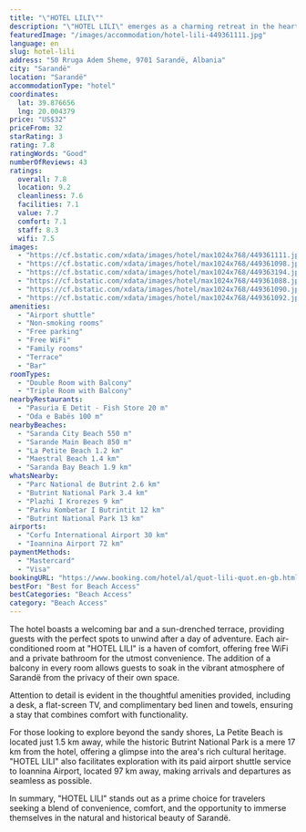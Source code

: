 ```yaml
---
title: "\"HOTEL LILI\""
description: "\"HOTEL LILI\" emerges as a charming retreat in the heart of Sarandë, situated within the picturesque Vlorë County region."
featuredImage: "/images/accommodation/hotel-lili-449361111.jpg"
language: en
slug: hotel-lili
address: "50 Rruga Adem Sheme, 9701 Sarandë, Albania"
city: "Sarandë"
location: "Sarandë"
accommodationType: "hotel"
coordinates:
  lat: 39.876656
  lng: 20.004379
price: "US$32"
priceFrom: 32
starRating: 3
rating: 7.8
ratingWords: "Good"
numberOfReviews: 43
ratings:
  overall: 7.8
  location: 9.2
  cleanliness: 7.6
  facilities: 7.1
  value: 7.7
  comfort: 7.1
  staff: 8.3
  wifi: 7.5
images:
  - "https://cf.bstatic.com/xdata/images/hotel/max1024x768/449361111.jpg?k=0ea3ae6ff696f4f5df6655bb2d0a90668c45227937acd07916a6323014407321&o=&hp=1"
  - "https://cf.bstatic.com/xdata/images/hotel/max1024x768/449361098.jpg?k=11b8e8ccd662101852e7b3e93ba448b0f0bceb09eb8a4cfe922a32d57c04b042&o=&hp=1"
  - "https://cf.bstatic.com/xdata/images/hotel/max1024x768/449363194.jpg?k=555a44dc8d6e23d9647b9f49641b78466c964ac9111700b6e54f2814f3e76734&o=&hp=1"
  - "https://cf.bstatic.com/xdata/images/hotel/max1024x768/449361088.jpg?k=260d2f8aec06b0cb66d265478470b1fb4488074f3aab6349a490119e4c15b8b8&o=&hp=1"
  - "https://cf.bstatic.com/xdata/images/hotel/max1024x768/449361090.jpg?k=29eea8a839155288242928d4515c1e93a53874377e400c8a601b0a882c7ee1db&o=&hp=1"
  - "https://cf.bstatic.com/xdata/images/hotel/max1024x768/449361092.jpg?k=77c8b487851df993bbb14f87526a00ac2122274589e5d86f234705fc6e098700&o=&hp=1"
amenities:
  - "Airport shuttle"
  - "Non-smoking rooms"
  - "Free parking"
  - "Free WiFi"
  - "Family rooms"
  - "Terrace"
  - "Bar"
roomTypes:
  - "Double Room with Balcony"
  - "Triple Room with Balcony"
nearbyRestaurants:
  - "Pasuria E Detit - Fish Store 20 m"
  - "Oda e Babës 100 m"
nearbyBeaches:
  - "Saranda City Beach 550 m"
  - "Sarande Main Beach 850 m"
  - "La Petite Beach 1.2 km"
  - "Maestral Beach 1.4 km"
  - "Saranda Bay Beach 1.9 km"
whatsNearby:
  - "Parc National de Butrint 2.6 km"
  - "Butrint National Park 3.4 km"
  - "Plazhi I Krorezes 9 km"
  - "Parku Kombetar I Butrintit 12 km"
  - "Butrint National Park 13 km"
airports:
  - "Corfu International Airport 30 km"
  - "Ioannina Airport 72 km"
paymentMethods:
  - "Mastercard"
  - "Visa"
bookingURL: "https://www.booking.com/hotel/al/quot-lili-quot.en-gb.html?aid=8035640"
bestFor: "Best for Beach Access"
bestCategories: "Beach Access"
category: "Beach Access"
---
```


The hotel boasts a welcoming bar and a sun-drenched terrace, providing guests with the perfect spots to unwind after a day of adventure. Each air-conditioned room at "HOTEL LILI" is a haven of comfort, offering free WiFi and a private bathroom for the utmost convenience. The addition of a balcony in every room allows guests to soak in the vibrant atmosphere of Sarandë from the privacy of their own space.

Attention to detail is evident in the thoughtful amenities provided, including a desk, a flat-screen TV, and complimentary bed linen and towels, ensuring a stay that combines comfort with functionality.

For those looking to explore beyond the sandy shores, La Petite Beach is located just 1.5 km away, while the historic Butrint National Park is a mere 17 km from the hotel, offering a glimpse into the area's rich cultural heritage. "HOTEL LILI" also facilitates exploration with its paid airport shuttle service to Ioannina Airport, located 97 km away, making arrivals and departures as seamless as possible.

In summary, "HOTEL LILI" stands out as a prime choice for travelers seeking a blend of convenience, comfort, and the opportunity to immerse themselves in the natural and historical beauty of Sarandë.